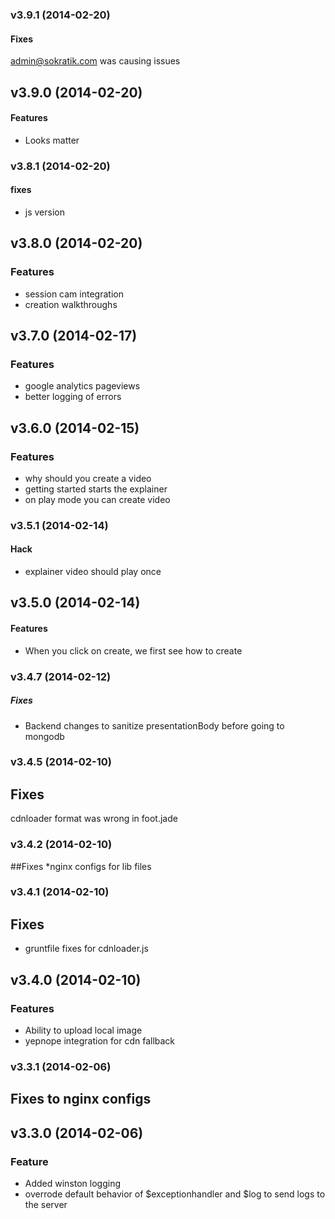 <a name="v3.9.1"></a>
### v3.9.1 (2014-02-20)
#### Fixes
admin@sokratik.com was causing issues

<a name="v3.9.0"></a>
## v3.9.0 (2014-02-20)
#### Features
* Looks matter

<a name="v3.8.1"></a>
### v3.8.1 (2014-02-20)
#### fixes
* js version

<a name="v3.8.0"></a>
## v3.8.0 (2014-02-20)
### Features
* session cam integration
* creation walkthroughs

<a name="v3.7.0"></a>
## v3.7.0 (2014-02-17)
### Features
* google analytics pageviews
* better logging of errors

<a name="v3.6.0"></a>
## v3.6.0 (2014-02-15)
### Features
* why should you create a video
* getting started starts the explainer
* on play mode you can create video

<a name="v3.5.1"></a>
### v3.5.1 (2014-02-14)
#### Hack
* explainer video should play once

<a name="v3.5.0"></a>
## v3.5.0 (2014-02-14)
#### Features
* When you click on create, we first see how to create
<a name="v3.4.7"></a>
### v3.4.7 (2014-02-12)
##### Fixes
* Backend changes to sanitize presentationBody before going to mongodb

<a name="v3.4.5"></a>
### v3.4.5 (2014-02-10)
## Fixes
cdnloader format was wrong in foot.jade

<a name="v3.4.2"></a>
### v3.4.2 (2014-02-10)
##Fixes
*nginx configs for lib files

<a name="v3.4.1"></a>
### v3.4.1 (2014-02-10)
## Fixes
* gruntfile fixes for cdnloader.js
<a name="v3.4.0"></a>
## v3.4.0 (2014-02-10)
### Features
* Ability to upload local image
* yepnope integration for cdn fallback

<a name="v3.3.1"></a>
### v3.3.1 (2014-02-06)
## Fixes to nginx configs
<a name="v3.3.0"></a>
## v3.3.0 (2014-02-06)
### Feature
* Added winston logging
* overrode default behavior of $exceptionhandler and $log to send logs to the server

